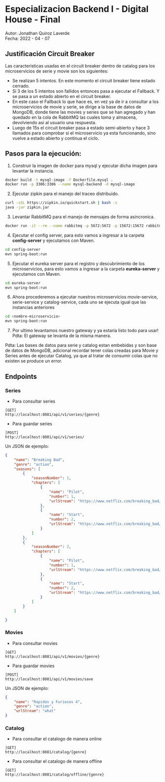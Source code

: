# Especializacion Backend I - Digital House - Final

Autor: Jonathan Quiroz Laverde <br>
Fecha: 2022 - 04 - 07

## Justificación Circuit Breaker

Las caracteristicas usadas en el circuit breaker dentro de catalog para los microservicios de serie y movie son los siguientes:

- Se realizan 5 intentos. En este momento el circuit breaker tiene estado cerrado.
- Si 3 de los 5 intentos son fallidos entonces pasa a ejecutar el Fallback. Y se pasa a un estado abierto en el circuit breaker.
- En este caso el Fallback lo que hace es, en vez ya de ir a consultar a los microservicios de movie y serie, se dirige a la base de datos de MongoDB, donde tiene las movies y series que se han agregado y han quedado en la cola de RabbitMQ las cuales toma y almacena, devolviendo asi al usuario una respuesta.
- Luego de 15s el circuit breaker pasa a estado semi-abierto y hace 3 llamados para comprobar si el microservicio ya esta funcionando, sino vuelve a estado abierto y continua el ciclo.


## Pasos para la ejecución:

1. Construir la imagen de docker para mysql y ejecutar dicha imagen para levantar la instancia.


```sh
docker build -t mysql-image -f Dockerfile.mysql .
docker run -p 3306:3306 --name mysql-backend -d mysql-image
```
2. Ejecutar zipkin para el manejo del traceo distribuido.

```sh
curl -sSL https://zipkin.io/quickstart.sh | bash -s
java -jar zipkin.jar
```
3. Levantar RabbitMQ para el manejo de mensajes de forma asincronica.

```sh
docker run -it --rm --name rabbitmq -p 5672:5672 -p 15672:15672 rabbitmq:3.11-management
```
4. Ejecutar el config server, para esto vamos a ingresar a la carpeta <strong>config-server</strong> y ejecutamos con Maven.
```sh
cd config-server
mvn spring-boot:run
```

5. Ejecutar el eureka server para el registro y descubrimiento de los microservicios, para esto vamos a ingresar a la carpeta <strong>eureka-server</strong> y ejecutamos con Maven.
```sh
cd eureka-server
mvn spring-boot:run
```

6. Ahora procederemos a ejecutar nuestros microservicios movie-service, serie-service y catalog-service, cada uno se ejecuta igual que las instancias anteriores
```sh
cd <nombre-microservicio>
mvn spring-boot:run
```

7. Por ultimo levantamos nuestro gateway y ya estaria listo todo para usar! Pdta: El gateway se levanta de la misma manera.

Pdta: Las bases de datos para serie y catalog estan embebidas y son base de datos de MongoDB, adicional recordar tener colas creadas para Movie y Series antes de ejecutar Catalog, ya que al tratar de consumir colas que no existen se produce un error.


## Endpoints

### Series

- Para consultar series

```http
[GET]
http://localhost:8081/api/v1/series/{genre}
```

- Para guardar series
```http
[POST]
http://localhost:8081/api/v1/series/
```

Un JSON de ejemplo:
```json
{
    "name": "Breaking Bad",
    "genre": "action",
    "seasons": [
        {
            "seasonNumber": 1,
            "chapters": [
                {
                    "name": "Pilot",
                    "number": 1,
                    "urlStream": "https://www.netflix.com/breaking_bad/1/1"
                },
                {
                    "name": "Start",
                    "number": 2,
                    "urlStream": "https://www.netflix.com/breaking_bad/1/2"
                }
            ]
        },
        {
            "seasonNumber": 2,
            "chapters": [
                {
                    "name": "Pilot",
                    "number": 1,
                    "urlStream": "https://www.netflix.com/breaking_bad/2/1"
                },
                {
                    "name": "Start",
                    "number": 2,
                    "urlStream": "https://www.netflix.com/breaking_bad/2/2"
                }
            ]
        }
    ]

}
```

### Movies

- Para consultar movies
```http
[GET]
http://localhost:8081/api/v1/movies/{genre}
```

- Para guardar movies
```http
[POST]
http://localhost:8081/api/v1/movies/save
```

Un JSON de ejemplo:
```json
{
    "name": "Rapidos y Furiosos 4",
    "genre": "action",
    "urlStream": "what"
}
```


### Catalog

- Para consultar el catalogo de manera online

```http
[GET]
http://localhost:8081/catalog/{genre}
```

- Para consultar el catalogo de manera offline

```http
[GET]
http://localhost:8081/catalog/offline/{genre}
```